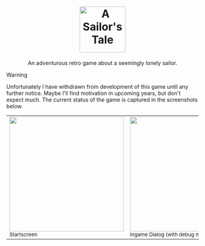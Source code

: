 <h1 align="center">
  <picture>
    <source media="(prefers-color-scheme: dark)" srcset="https://github.com/user-attachments/assets/27d7f6b0-67ec-4054-b2a4-bc638f9177f2">
    <img alt="A Sailor's Tale" src="https://github.com/user-attachments/assets/929122d2-653e-42a1-9dd6-9d84b68c4cbc" height="120px">
  </picture>
</h1>

<p align="center">An adventurous retro game about a seemingly lonely sailor.</p>

> [!WARNING]
> Unfortunately I have withdrawn from development of this game until any further notice.
> Maybe I'll find motivation in upcoming years, but don't expect much.
> The current status of the game is captured in the screenshots below.



<table border="0">
 <tr>
    <td>
      <img src="https://github.com/user-attachments/assets/ce0e5ac5-12ec-4bed-8071-02c30d59844a" width="300px" />
      <br/>
      <sub>Startscreen</sub>
    </td>
    <td>
      <img src="https://github.com/user-attachments/assets/c62abc3f-52d4-4d09-aec2-3b84a08f6774" width="300px" />
      <br/>
      <sub>Ingame Dialog (with debug menu)</sub>
    </td>
   <td>
      <img src="https://github.com/user-attachments/assets/982940d2-5c32-47c0-a272-7581091264d6" width="300px" />
      <br/>
      <sub>Inventory Mockup</sub>
    </td>
 </tr>
</table>
